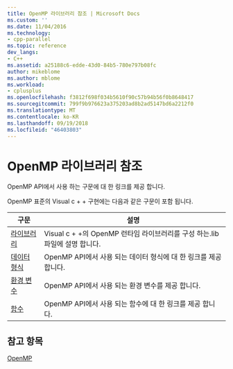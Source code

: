 ```yaml
---
title: OpenMP 라이브러리 참조 | Microsoft Docs
ms.custom: ''
ms.date: 11/04/2016
ms.technology:
- cpp-parallel
ms.topic: reference
dev_langs:
- C++
ms.assetid: a25188c6-edde-43d0-84b5-780e797b08fc
author: mikeblome
ms.author: mblome
ms.workload:
- cplusplus
ms.openlocfilehash: f3812f698f034b5610f90c57b94b56f0b8648417
ms.sourcegitcommit: 799f9b976623a375203ad8b2ad5147bd6a2212f0
ms.translationtype: MT
ms.contentlocale: ko-KR
ms.lasthandoff: 09/19/2018
ms.locfileid: "46403803"
---
```

# <a name="openmp-library-reference"></a>OpenMP 라이브러리 참조

OpenMP API에서 사용 하는 구문에 대 한 링크를 제공 합니다.

OpenMP 표준의 Visual c + + 구현에는 다음과 같은 구문이 포함 됩니다.

|구문|설명|
|---------------|-----------------|
|[라이브러리](../../../parallel/openmp/reference/openmp-libraries.md)|Visual c + +의 OpenMP 런타임 라이브러리를 구성 하는.lib 파일에 설명 합니다.|
|[데이터 형식](../../../parallel/openmp/reference/openmp-data-types.md)|OpenMP API에서 사용 되는 데이터 형식에 대 한 링크를 제공 합니다.|
|[환경 변수](../../../parallel/openmp/reference/openmp-environment-variables.md)|OpenMP API에서 사용 되는 환경 변수를 제공 합니다.|
|[함수](../../../parallel/openmp/reference/openmp-functions.md)|OpenMP API에서 사용 되는 함수에 대 한 링크를 제공 합니다.|

## <a name="see-also"></a>참고 항목

[OpenMP](../../../parallel/openmp/openmp-in-visual-cpp.md)